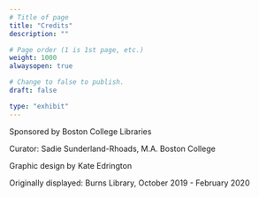 ```yaml
---
# Title of page
title: "Credits"
description: ""

# Page order (1 is 1st page, etc.)
weight: 1000
alwaysopen: true

# Change to false to publish.
draft: false

type: "exhibit"
---
```


Sponsored by Boston College Libraries

Curator: Sadie Sunderland-Rhoads, M.A. Boston College

Graphic design by Kate Edrington

Originally displayed: Burns Library, October 2019 - February 2020
